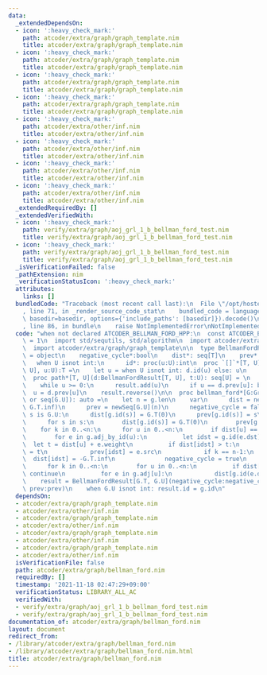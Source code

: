 ```yaml
---
data:
  _extendedDependsOn:
  - icon: ':heavy_check_mark:'
    path: atcoder/extra/graph/graph_template.nim
    title: atcoder/extra/graph/graph_template.nim
  - icon: ':heavy_check_mark:'
    path: atcoder/extra/graph/graph_template.nim
    title: atcoder/extra/graph/graph_template.nim
  - icon: ':heavy_check_mark:'
    path: atcoder/extra/graph/graph_template.nim
    title: atcoder/extra/graph/graph_template.nim
  - icon: ':heavy_check_mark:'
    path: atcoder/extra/graph/graph_template.nim
    title: atcoder/extra/graph/graph_template.nim
  - icon: ':heavy_check_mark:'
    path: atcoder/extra/other/inf.nim
    title: atcoder/extra/other/inf.nim
  - icon: ':heavy_check_mark:'
    path: atcoder/extra/other/inf.nim
    title: atcoder/extra/other/inf.nim
  - icon: ':heavy_check_mark:'
    path: atcoder/extra/other/inf.nim
    title: atcoder/extra/other/inf.nim
  - icon: ':heavy_check_mark:'
    path: atcoder/extra/other/inf.nim
    title: atcoder/extra/other/inf.nim
  _extendedRequiredBy: []
  _extendedVerifiedWith:
  - icon: ':heavy_check_mark:'
    path: verify/extra/graph/aoj_grl_1_b_bellman_ford_test.nim
    title: verify/extra/graph/aoj_grl_1_b_bellman_ford_test.nim
  - icon: ':heavy_check_mark:'
    path: verify/extra/graph/aoj_grl_1_b_bellman_ford_test.nim
    title: verify/extra/graph/aoj_grl_1_b_bellman_ford_test.nim
  _isVerificationFailed: false
  _pathExtension: nim
  _verificationStatusIcon: ':heavy_check_mark:'
  attributes:
    links: []
  bundledCode: "Traceback (most recent call last):\n  File \"/opt/hostedtoolcache/Python/3.10.1/x64/lib/python3.10/site-packages/onlinejudge_verify/documentation/build.py\"\
    , line 71, in _render_source_code_stat\n    bundled_code = language.bundle(stat.path,\
    \ basedir=basedir, options={'include_paths': [basedir]}).decode()\n  File \"/opt/hostedtoolcache/Python/3.10.1/x64/lib/python3.10/site-packages/onlinejudge_verify/languages/nim.py\"\
    , line 86, in bundle\n    raise NotImplementedError\nNotImplementedError\n"
  code: "when not declared ATCODER_BELLMAN_FORD_HPP:\n  const ATCODER_BELLMAN_FORD_HPP*\
    \ = 1\n  import std/sequtils, std/algorithm\n  import atcoder/extra/other/inf\n\
    \  import atcoder/extra/graph/graph_template\n\n  type BellmanFordResult*[T, U]\
    \ = object\n    negative_cycle*:bool\n    dist*: seq[T]\n    prev*: seq[U]\n \
    \   when U isnot int:\n      id*: proc(u:U):int\n  proc `[]`*[T, U](d:BellmanFordResult[T,\
    \ U], u:U):T =\n    let u = when U isnot int: d.id(u) else: u\n    d.dist[u]\n\
    \  proc path*[T, U](d:BellmanFordResult[T, U], t:U): seq[U] = \n    var u = t\n\
    \    while u >= 0:\n      result.add(u)\n      if u == d.prev[u]: break\n    \
    \  u = d.prev[u]\n    result.reverse()\n\n  proc bellman_ford*[G:Graph](g:G, s:G.U\
    \ or seq[G.U]): auto =\n    let n = g.len\n    var\n      dist = newSeqWith(n,\
    \ G.T.inf)\n      prev = newSeq[G.U](n)\n      negative_cycle = false\n    when\
    \ s is G.U:\n      dist[g.id(s)] = G.T(0)\n      prev[g.id(s)] = s\n    else:\n\
    \      for s in s:\n        dist[g.id(s)] = G.T(0)\n        prev[g.id(s)] = s\n\
    \    for k in 0..<n:\n      for u in 0..<n:\n        if dist[u] == G.T.inf: continue\n\
    \        for e in g.adj_by_id(u):\n          let idst = g.id(e.dst)\n        \
    \  let t = dist[u] + e.weight\n          if dist[idst] > t:\n            dist[idst]\
    \ = t\n            prev[idst] = e.src\n            if k == n-1:\n            \
    \  dist[idst] = -G.T.inf\n              negative_cycle = true\n    if negative_cycle:\n\
    \      for k in 0..<n:\n        for u in 0..<n:\n          if dist[u] != -G.T.inf:\
    \ continue\n          for e in g.adj[u]:\n            dist[g.id(e.dst)] = -G.T.inf\n\
    \    result = BellmanFordResult[G.T, G.U](negative_cycle:negative_cycle, dist:dist,\
    \ prev:prev)\n    when G.U isnot int: result.id = g.id\n"
  dependsOn:
  - atcoder/extra/graph/graph_template.nim
  - atcoder/extra/other/inf.nim
  - atcoder/extra/graph/graph_template.nim
  - atcoder/extra/other/inf.nim
  - atcoder/extra/graph/graph_template.nim
  - atcoder/extra/other/inf.nim
  - atcoder/extra/graph/graph_template.nim
  - atcoder/extra/other/inf.nim
  isVerificationFile: false
  path: atcoder/extra/graph/bellman_ford.nim
  requiredBy: []
  timestamp: '2021-11-18 02:47:29+09:00'
  verificationStatus: LIBRARY_ALL_AC
  verifiedWith:
  - verify/extra/graph/aoj_grl_1_b_bellman_ford_test.nim
  - verify/extra/graph/aoj_grl_1_b_bellman_ford_test.nim
documentation_of: atcoder/extra/graph/bellman_ford.nim
layout: document
redirect_from:
- /library/atcoder/extra/graph/bellman_ford.nim
- /library/atcoder/extra/graph/bellman_ford.nim.html
title: atcoder/extra/graph/bellman_ford.nim
---
```

